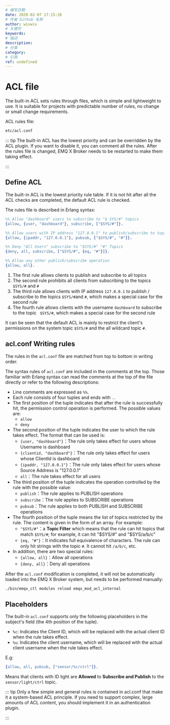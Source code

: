 ```yaml
---
# 编写日期
date: 2020-02-07 17:15:26
# 作者 Github 名称
author: wivwiv
# 关键字
keywords:
# 描述
description:
# 分类
category: 
# 引用
ref: undefined
---
```


# ACL file

The built-in ACL sets rules through files, which is simple and lightweight to use. It is suitable for projects with predictable number of rules, no change or small change requirements.

ACL rules file:

```bash
etc/acl.conf
```

::: tip
The built-in ACL has the lowest priority and can be overridden by the ACL plugin. If you want to disable it, you can comment all the rules. After the rules file is changed, EMQ X Broker needs to be restarted to make them taking effect.

:::


## Define ACL

The built-in ACL is the lowest priority rule table. If it is not hit after all the ACL checks are completed, the default ACL rule is checked.

The rules file is described in Erlang syntax:

```erlang
%% Allow "dashboard" users to subscribe to "$ SYS/#" topics
{allow, {user, "dashboard"}, subscribe, ["$SYS/#"]}.

%% Allow users with IP address "127.0.0.1" to publish/subscribe to topics "$SYS/#", "#"
{allow, {ipaddr, "127.0.0.1"}, pubsub, ["$SYS/#", "#"]}.

%% Deny "All Users" subscribe to "$SYS/#" "#" Topics
{deny, all, subscribe, ["$SYS/#", {eq, "#"}]}.

%% Allow any other publish/subscribe operation
{allow, all}.
```

1. The first rule allows clients to publish and subscribe to all topics
2. The second rule prohibits all clients from subscribing to the topics `$SYS/#` and `#`
3. The third rule allows clients with IP address `127.0.0.1` to publish / subscribe to the topics ` $SYS/# `and `#`, which makes a special case for the second rule
4. The fourth rule allows clients with the username `dashboard` to subscribe to the topic ` $SYS/#`, which makes a special case for the second rule

It can be seen that the default ACL is mainly to restrict the client's permissions on the system topic `$SYS/#` and the all wildcard topic `#`.


## acl.conf Writing rules

The rules in the `acl.conf` file are matched from top to bottom in writing order.

The syntax rules of `acl.conf` are included in the comments at the top. Those familiar with Erlang syntax can read the comments at the top of the file directly or refer to the following descriptions:

- Line comments are expressed as `%%`.
- Each rule consists of four tuples and ends with `.`.
- The first position of the tuple indicates that after the rule is successfully hit, the permission control operation is performed. The possible values are:
    * `allow`
    * `deny`
- The second position of the tuple indicates the user to which the rule takes effect. The format that can be used is:
    * `{user, "dashboard"}`：The rule only takes effect for users whose Username  is dashboard
    * `{clientid, "dashboard"}`：The rule only takes effect for users whose ClientId is dashboard
    * `{ipaddr, "127.0.0.1"}`：The rule only takes effect for users whose Source Address is "127.0.0.1"
    * `all`：The rule takes effect for all users
- The third position of the tuple indicates the operation controlled by the rule with the possible value:
    * `publish`：The rule applies to PUBLISH operations
    * `subscribe`：The rule applies to SUBSCRIBE operations
    * `pubsub`：The rule applies to both PUBLISH and SUBSCRIBE operations
- The fourth position of the tuple means the list of topics restricted by the rule. The content is given in the form of an array. For example:
    * `"$SYS/#"`：a **Topic Filter** which means that the rule can hit topics that match `$SYS/#`; for example, it can hit "$SYS/#" and "$SYS/a/b/c"
    * `{eq, "#"}`：It indicates full equivalence of characters. The rule can only hit strings with the topic `#`. It cannot hit `/a/b/c`, etc.
- In addition, there are two special rules:
    - `{allow, all}`：Allow all operations
    - `{deny, all}`：Deny all operations

After the `acl.conf` modification is completed, it will not be automatically loaded into the EMQ X Broker system, but needs to be performed manually:

```bash
./bin/emqx_ctl modules reload emqx_mod_acl_internal
```

## Placeholders

The built-in `acl.conf` supports only the following placeholders in the subject's field (the 4th position of the tuple).

- `%c`: Indicates the Client ID, which will be replaced with the actual client ID when the rule takes effect.
- `%u`: Indicates the client username, which will be replaced with the actual client username when the rule takes effect.

E.g:

```erlang
{allow, all, pubsub, ["sensor/%c/ctrl"]}.
```

Means that clients with ID light are **Allowed** to **Subscribe and Publish** to the `sensor/light/ctrl` topic.


::: tip
Only a few simple and general rules is contained in acl.conf that make it a system-based ACL principle. If you need to support complex, large amounts of ACL content, you should implement it in an authentication plugin.

:::
